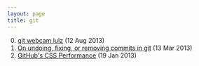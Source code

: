 ```yaml
---
layout: page
title: git
---
```


0. [git webcam lulz](/bookmark/2013/08/12/git-webcam-lulz.html) (12 Aug 2013) 
1. [On undoing, fixing, or removing commits in git](/bookmark/2013/03/13/gitfixum.html) (13 Mar 2013) 
2. [GitHub's CSS Performance](/bookmark/2013/01/19/github-css-performance.html) (19 Jan 2013) 
